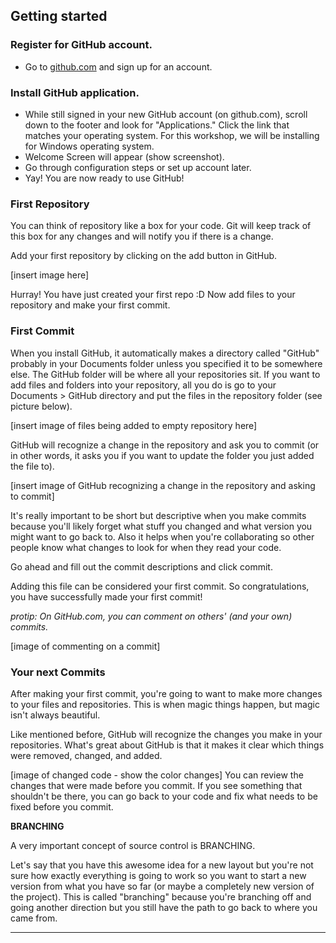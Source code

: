 ## Getting started
### Register for GitHub account.

- Go to [github.com](http://github.com) and sign up for an account.


### Install GitHub application.

- While still signed in your new GitHub account (on github.com), scroll down to the footer and look for "Applications." Click the link that matches your operating system. For this workshop, we will be installing for Windows operating system. 
- Welcome Screen will appear (show screenshot).
- Go through configuration steps or set up account later.
- Yay! You are now ready to use GitHub!

### First Repository
You can think of repository like a box for your code. Git will keep track of this box for any changes and will notify you if there is a change. 

Add your first repository by clicking on the add button in GitHub. 

[insert image here]

Hurray! You have just created your first repo :D
Now add files to your repository and make your first commit.


### First Commit
When you install GitHub, it automatically makes a directory called "GitHub" probably in your Documents folder unless you specified it to be somewhere else. The GitHub folder will be where all your repositories sit. If you want to add files and folders into your repository, all you do is go to your Documents > GitHub directory and put the files in the repository folder (see picture below). 

[insert image of files being added to empty repository here]

GitHub will recognize a change in the repository and ask you to commit (or in other words, it asks you if you want to update the folder you just added the file to).

[insert image of GitHub recognizing a change in the repository and asking to commit]

It's really important to be short but descriptive when you make commits because you'll likely forget what stuff you changed and what version you might want to go back to. Also it helps when you're collaborating so other people know what changes to look for when they read your code. 

Go ahead and fill out the commit descriptions and click commit. 

Adding this file can be considered your first commit. So congratulations, you have successfully made your first commit! 

*protip: On GitHub.com, you can comment on others' (and your own) commits.*

[image of commenting on a commit]

### Your next Commits
After making your first commit, you're going to want to make more changes to your files and repositories. This is when magic things happen, but magic isn't always beautiful.

Like mentioned before, GitHub will recognize the changes you make in your repositories. What's great about GitHub is that it makes it clear which things were removed, changed, and added. 

[image of changed code - show the color changes]
You
 can review the changes that were made before you commit. If you see something that shouldn't be there, you can go back to your code and fix what needs to be fixed before you commit. 

**BRANCHING**

A very important concept of source control is BRANCHING.

Let's say that you have this awesome idea for a new layout but you're not sure how exactly everything is going to work so you want to start a new version from what you have so far (or maybe a completely new version of the project). This is called "branching" because you're branching off and going another direction but you still have the path to go back to where you came from.


----------------------------------
